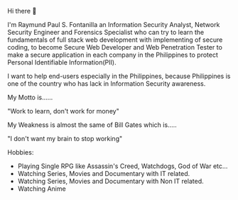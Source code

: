 Hi there 👋

I'm Raymund Paul S. Fontanilla an Information Security Analyst, Network Security Engineer and Forensics Specialist who can try to learn the fundamentals of full stack web development with implementing of secure coding, to become Secure Web Developer and Web Penetration Tester to make a secure application in each company in the Philippines to protect Personal Identifiable Information(PII).

I want to help end-users especially in the Philippines, because Philippines is one of the country who has lack in Information Security awareness.

My Motto is......

"Work to learn, don't work for money"

My Weakness is almost the same of Bill Gates which is.....

"I don't want my brain to stop working"

Hobbies:

* Playing Single RPG like Assassin's Creed, Watchdogs, God of War etc...
* Watching Series, Movies and Documentary with IT related.
* Watching Series, Movies and Documentary with Non IT related.
* Watching Anime




